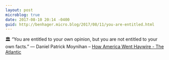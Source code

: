 ```yaml
---
layout: post
microblog: true
date: 2017-08-10 20:14 -0400
guid: http://benhager.micro.blog/2017/08/11/you-are-entitled.html
---
```

🏛 “You are entitled to your own opinion, but you are not entitled to your own facts.” — Daniel Patrick Moynihan – [How America Went Haywire - The Atlantic](https://www.theatlantic.com/magazine/archive/2017/09/how-america-lost-its-mind/534231/)
